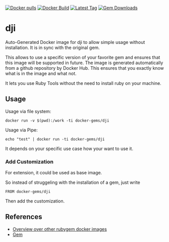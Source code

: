 [![Docker pulls](https://img.shields.io/docker/pulls/rubygem/dji.svg)](https://hub.docker.com/r/rubygem/dji/)
[![Docker Build](https://img.shields.io/docker/automated/rubygem/dji.svg)](https://hub.docker.com/r/rubygem/dji/)
[![Latest Tag](https://img.shields.io/github/tag/docker-rubygem/dji.svg)](https://hub.docker.com/r/rubygem/dji/)
[![Gem Downloads](https://img.shields.io/gem/dt/dji.svg)](https://rubygems.org/gems/dji/)
# dji

Auto-Generated Docker image for dji to allow simple usage without installation.
It is in sync with the original gem.

This allows to use a specific version of your favorite gem and ensures that this image will be supported in future.
The image is generated automatically from a github repository by Docker Hub.
This ensures that you exactly know what is in the image and what not.

It lets you use Ruby Tools without the need to install ruby on your machine.

## Usage

Usage via file system:

`docker run -v $(pwd):/work -ti docker-gems/dji`

Usage via Pipe:

`echo "test" | docker run -ti docker-gems/dji`

It depends on your specific use case how your want to use it.

### Add Customization

For extension, it could be used as base image.

So instead of struggeling with the installation of a gem, just write

`FROM docker-gems/dji`

Then add the customization.

## References

 - [Overview over other rubygem docker images](https://github.com/thinkbot/docker-rubygem)
 - [Gem](https://rubygems.org/gems/dji/)
